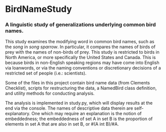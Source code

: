 # BirdNameStudy
### A linguistic study of generalizations underlying common bird names.

This study examines the modifying word in common bird names, such as the  *song* in *song sparrow*. In particular, it compares
the names of birds of prey with the names of non-birds of prey. This study is restricted
to birds in North America, or more specifically the United States and Canada. This is because birds in non-English
speaking regions may have come into English via loanwords, or via the naming conventions or discretionary decisions of
a restricted set of people (i.e.: scientists).

Some of the files in this project contain bird name data (from Clements Checklist), scripts for restructuring the data,
a NamedBird class definition, and utility methods for conducting analysis.

The analysis is implemented in study.py, which will display results at the end via the console. The names of descriptive
data therein are self-explanatory. One which may require an explanation is the notion of embeddedness; the embeddedness
of set A in set B is the proportion of elements in set A that are also in set B, or #(A int B)/#A.
